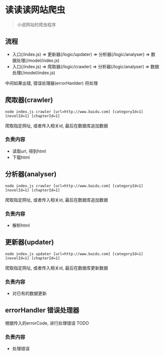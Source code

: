 # 读读读网站爬虫

> 小说网站的爬虫程序

## 流程
- 入口(/index.js) => 更新器(/logic/updater) => 分析器(/logic/analyser) => 数据处理(/model/index.js)
- 入口(/index.js) => 爬取器(/logic/crawler) => 分析器(/logic/analyser) => 数据处理(/model/index.js)

中间如果出错, 错误处理器(errorHanlder) 将处理

## 爬取器(crawler)
```
node index.js crawler [url=http://www.baidu.com] [categoryId=1] [novelId=1] [chapterId=1]
```
爬取指定网址, 或者传入相关id, 最后在数据库追加数据

### 负责内容
- 读取url, 得到html
- 下载html


## 分析器(analyser)
```
node index.js crawler [url=http://www.baidu.com] [categoryId=1] [novelId=1] [chapterId=1]
```
爬取指定网址, 或者传入相关id, 最后在数据库追加数据

### 负责内容
- 解析html


## 更新器(updater)

```
node index.js updater [url=http://www.baidu.com] [categoryId=1] [novelId=1] [chapterId=1]
```
爬取指定网址, 或者传入相关id, 最后在数据库更新数据

### 负责内容
- 对已有的数据更新

## errorHandler 错误处理器

根据传入的errorCode, 进行处理错误 TODO

### 负责内容
- 处理错误
